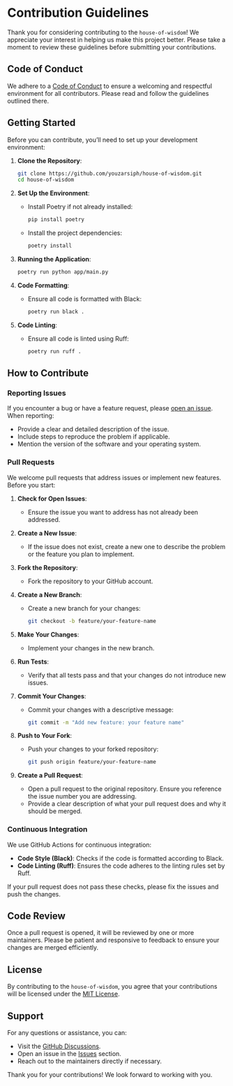 # Contribution Guidelines

Thank you for considering contributing to the `house-of-wisdom`! We appreciate your interest in helping us make this project better. Please take a moment to review these guidelines before submitting your contributions.

## Code of Conduct

We adhere to a [Code of Conduct](CODE_OF_CONDUCT.md) to ensure a welcoming and respectful environment for all contributors. Please read and follow the guidelines outlined there.

## Getting Started

Before you can contribute, you’ll need to set up your development environment:

1. **Clone the Repository**:

   ```bash
   git clone https://github.com/youzarsiph/house-of-wisdom.git
   cd house-of-wisdom
   ```

2. **Set Up the Environment**:
   - Install Poetry if not already installed:

     ```bash
     pip install poetry
     ```

   - Install the project dependencies:

     ```bash
     poetry install
     ```

3. **Running the Application**:

   ```bash
   poetry run python app/main.py
   ```

4. **Code Formatting**:
   - Ensure all code is formatted with Black:

     ```bash
     poetry run black .
     ```

5. **Code Linting**:
   - Ensure all code is linted using Ruff:

     ```bash
     poetry run ruff .
     ```

## How to Contribute

### Reporting Issues

If you encounter a bug or have a feature request, please [open an issue](https://github.com/youzarsiph/house-of-wisdom/issues/new). When reporting:

- Provide a clear and detailed description of the issue.
- Include steps to reproduce the problem if applicable.
- Mention the version of the software and your operating system.

### Pull Requests

We welcome pull requests that address issues or implement new features. Before you start:

1. **Check for Open Issues**:
   - Ensure the issue you want to address has not already been addressed.

2. **Create a New Issue**:
   - If the issue does not exist, create a new one to describe the problem or the feature you plan to implement.

3. **Fork the Repository**:
   - Fork the repository to your GitHub account.

4. **Create a New Branch**:
   - Create a new branch for your changes:

     ```bash
     git checkout -b feature/your-feature-name
     ```

5. **Make Your Changes**:
   - Implement your changes in the new branch.

6. **Run Tests**:
   - Verify that all tests pass and that your changes do not introduce new issues.

7. **Commit Your Changes**:
   - Commit your changes with a descriptive message:

     ```bash
     git commit -m "Add new feature: your feature name"
     ```

8. **Push to Your Fork**:
   - Push your changes to your forked repository:

     ```bash
     git push origin feature/your-feature-name
     ```

9. **Create a Pull Request**:
   - Open a pull request to the original repository. Ensure you reference the issue number you are addressing.
   - Provide a clear description of what your pull request does and why it should be merged.

### Continuous Integration

We use GitHub Actions for continuous integration:

- **Code Style (Black)**: Checks if the code is formatted according to Black.
- **Code Linting (Ruff)**: Ensures the code adheres to the linting rules set by Ruff.

If your pull request does not pass these checks, please fix the issues and push the changes.

## Code Review

Once a pull request is opened, it will be reviewed by one or more maintainers. Please be patient and responsive to feedback to ensure your changes are merged efficiently.

## License

By contributing to the `house-of-wisdom`, you agree that your contributions will be licensed under the [MIT License](LICENSE).

## Support

For any questions or assistance, you can:

- Visit the [GitHub Discussions](https://github.com/youzarsiph/house-of-wisdom/discussions).
- Open an issue in the [Issues](https://github.com/youzarsiph/house-of-wisdom/issues) section.
- Reach out to the maintainers directly if necessary.

Thank you for your contributions! We look forward to working with you.
